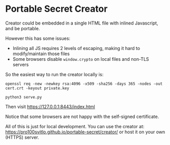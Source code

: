 # Portable Secret Creator

Creator could be embedded in a single HTML file with inlined Javascript, and be portable.

However this has some issues:
 - Inlining all JS requires 2 levels of escaping, making it hard to modify/maintain those files
 - Some browsers disable `window.crypto` on local files and non-TLS servers

So the easiest way to run the creator locally is:

```
openssl req -new -newkey rsa:4096 -x509 -sha256 -days 365 -nodes -out cert.crt -keyout private.key

python3 serve.py
```

Then visit https://127.0.0.1:8443/index.html

Notice that some browsers are not happy with the self-signed certificate.

All of this is just for local development.
You can use the creator at: https://pro100svitlo.github.io/portable-secret/creator/ or host it on your own (HTTPS) server.
